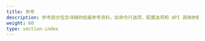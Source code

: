 ```yaml
---
title: 参考
description: 参考部分包含详细的权威参考资料，如命令行选项、配置选项和 API 调用参数。
weight: 60
type: section-index
---
```

